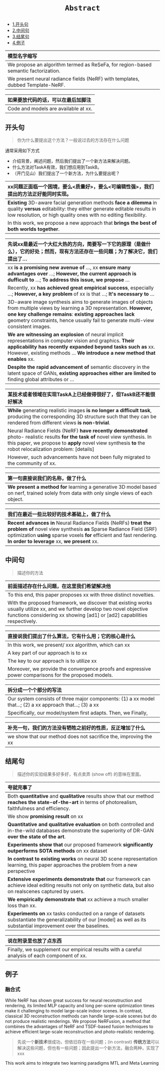 # <p align=center>`Abstract` </p>

- [1.开头句](#开头句)
- [2.中间句](#中间句)
- [3.结尾句](#结尾句)
- [4.例子](#例子)

  

| 模型名字缩写                                                 |
| :----------------------------------------------------------- |
| We propose an algorithm termed as ReSeFa, for region-based semantic factorization. |
| We present neural radiance fields (NeRF) with templates, dubbed Template-NeRF. |

| 如果要放代码的话，可以在最后加脚注   |
| :----------------------------------- |
| Code and models are available at xx. |



## 开头句

> 你为什么要提出这个方法？一般说过去的方法存在什么问题



通常采用如下方式

- 介绍背景，阐述问题，然后我们提出了一个新方法来解决问题。
- 什么方法对TaskA有效，我们想应用到TaskB。
- （开门见山）我们提出了一个新方法，为什么要提出呢？




| xx问题正面临一个困境，要么<质量好>，要么<可编辑性强>，我们提出的方法正好能同时实现。 |
| :----------------------------------------------------------- |
| **Existing** 3D-aware facial generation methods **face a dilemma** in quality **versus** editability: they either generate editable results in low resolution, or high quality ones with no editing flexibility. |
| In this work, we propose a new approach that **brings the best of both worlds together**. |



| 先说xx是最近一个大红大热的方向，简要写一下它的原理（是做什么），它的好处；然而，现有方法还存在一些问题；为了解决它，我们提出了… |
| :----------------------------------------------------------- |
| xx **is a promising new avenue of** …, xx **ensure many advantages over** …; **However, the current approach is dufficult to** …; **To address this issue, we propose** … |
| Recently, xx **has achieved great empirical success**, especially …; **However, a key problem** of xx is that …; **It's necessary to** … |
| 3D-aware image synthesis aims to generate images of objects from multiple views by learning a 3D representation. **However, one key challenge remains**: **existing approaches lack** geometry constraints, hence usually fail to generate multi-view consistent images. |
| **We are witnessing an explosion** of neural implicit representations in computer vision and graphics. **Their applicability has recently expanded beyond tasks such as** xx. However, existing methods … **We introduce a new method that enables** xx. |
| **Despite the rapid advancement of** semantic discovery in the latent space of GANs, **existing approaches either are limited to** finding global attributes or … |



| 某技术或者领域在实现TaskA上已经做得很好了，但TaskB还不能很好解决 |
| :------------------------------------------------------------ |
| **While** generating realistic images **is no longer a difficult task**, producing the corresponding 3D structure such that they can be rendered from different views **is non-trivial**. |
| Neural Radiance Fields (NeRF) **have recently demonstrated** photo- realistic results **for the task of** novel view synthesis. In this paper, we propose to **apply** novel view synthesis **to** the robot relocalization problem: [details] |
| However, such advancements have not been fully migrated to the community of xx. |



| 第一句直接说我们的名称，做了什么                             |
| :------------------------------------------------------------ |
| **We present a method for** learning a generative 3D model based on nerf, trained solely from data with only single views of each object. |



| 我们在最近一些比较好的技术基础上，做了什么                   |
| :------------------------------------------------------------ |
| **Recent advances in** Neural Radiance Fields (NeRFs) **treat the problem of** novel view synthesis **as** Sparse Radiance Field (SRF) optimization **using** sparse voxels **for** efficient and fast rendering. **In order to leverage** xx, **we present** xx. |



## 中间句

> 描述你的方法

| 前面描述存在什么问题，在这里我们希望解决他                   |
| :----------------------------------------------------------- |
| To this end, this paper proposes xx with three distinct novelties. |
| With the proposed framework, we discover that existing works usually utilize xx, and we further develop two novel objective functions considering xx showing [ad1] or [ad2] capabilities respectively. |



| 直接说我们提出了什么算法，它有什么用；它的核心是什么         |
| :----------------------------------------------------------- |
| In this work, we present/ xxx algorithm, which can xx        |
| A key part of our approach is to xx                          |
| The key to our approach is to utilize xx                     |
| Moreover, we provide the convergence proofs and expressive power comparisons for the proposed models. |



| 拆分成一个个部分的写法                                       |
| :----------------------------------------------------------- |
| Our system consists of three major components: (1) a xx model that...; (2) a xx approach that...; (3) a xx |
| Specifically, our model/system first adapts. Then, we Finally, |



| 补充一句，我们的方法没有牺牲之前好的性质，反正增加了什么     |
| :----------------------------------------------------------- |
| we show that our method does not sacrifice the, improving the xx |



## 结尾句

> 描述你的实验结果多好多好，有点卖弄 (show off) 的意味在里面。

| 夸就完事了                                                   |
| :----------------------------------------------------------- |
| Both **quantitative** and **qualitative** results show that our method **reaches the state-of-the-art** in terms of photorealism, faithfulness and efficiency. |
| We show **promising result** on xx                           |
| **Quantitative and qualitative evaluation** on both controlled and in-the-wild databases demonstrate the superiority of DR-GAN **over the state of the art**. |
| **Experiments show that** our proposed framework **significantly outperforms SOTA methods** on xx dataset |
| **In contrast to existing works** on neural 3D scene representation learning, this paper approaches the problem from a new perspective |
| **Extensive experiments demonstrate that** our framework can achieve ideal editing results not only on synthetic data, but also on realscenes captured by users. |
| **We empirically demonstrate that** xx achieve a much smaller loss than xx. |
| **Experiments on** xx tasks conducted on a range of datasets substantiate the generalizability of our [model] as well as its substantial improvement over the baselines. |

| 说在附录里也放了点东西                                       |
| :----------------------------------------------------------- |
| Finally, we supplement our empirical results with a careful analysis of each component of xx. |



## 例子

### 融合式

While NeRF has shown great success for neural reconstruction and rendering, its limited MLP capacity and long per-scene optimization times make it challenging to model large-scale indoor scenes. In contrast, classical 3D reconstruction methods can handle large-scale scenes but do not produce realistic renderings. We propose NeRFusion, a method that combines the advantages of NeRF and TSDF-based fusion techniques to achieve efficient large-scale reconstruction and photo-realistic rendering.

> 先说一个**新技术**很成功，但依旧存在一些问题；(in contrast) **传统方法**可以解决这些问题，但也有一些问题；因此提出一个新方法，融合两种，实现了xxx 

This work aims to integrate two learning paradigms MTL and Meta Learning






